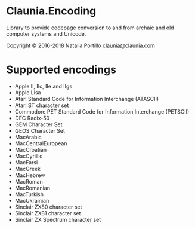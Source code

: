 ﻿Claunia.Encoding
================

Library to provide codepage conversion to and from archaic and old computer systems and Unicode.

Copyright © 2016-2018 Natalia Portillo <claunia@claunia.com>

Supported encodings
==============================
* Apple II, IIc, IIe and IIgs
* Apple Lisa
* Atari Standard Code for Information Interchange (ATASCII)
* Atari ST character set
* Commodore PET Standard Code for Information Interchange (PETSCII)
* DEC Radix-50
* GEM Character Set
* GEOS Character Set
* MacArabic
* MacCentralEuropean
* MacCroatian
* MacCyrillic
* MacFarsi
* MacGreek
* MacHebrew
* MacRoman
* MacRomanian
* MacTurkish
* MacUkrainian
* Sinclair ZX80 character set
* Sinclair ZX81 character set
* Sinclair ZX Spectrum character set
